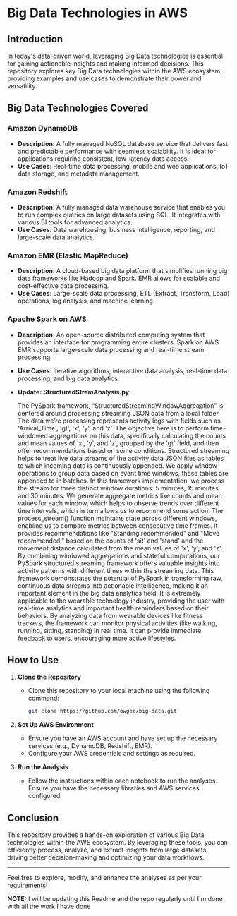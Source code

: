# Big Data Technologies in AWS

## Introduction

In today's data-driven world, leveraging Big Data technologies is essential for gaining actionable insights and making informed decisions. This repository explores key Big Data technologies within the AWS ecosystem, providing examples and use cases to demonstrate their power and versatility.

## Big Data Technologies Covered

### Amazon DynamoDB
- **Description**: A fully managed NoSQL database service that delivers fast and predictable performance with seamless scalability. It is ideal for applications requiring consistent, low-latency data access.
- **Use Cases**: Real-time data processing, mobile and web applications, IoT data storage, and metadata management.

### Amazon Redshift
- **Description**: A fully managed data warehouse service that enables you to run complex queries on large datasets using SQL. It integrates with various BI tools for advanced analytics.
- **Use Cases**: Data warehousing, business intelligence, reporting, and large-scale data analytics.

### Amazon EMR (Elastic MapReduce)
- **Description**: A cloud-based big data platform that simplifies running big data frameworks like Hadoop and Spark. EMR allows for scalable and cost-effective data processing.
- **Use Cases**: Large-scale data processing, ETL (Extract, Transform, Load) operations, log analysis, and machine learning.

### Apache Spark on AWS
- **Description**: An open-source distributed computing system that provides an interface for programming entire clusters. Spark on AWS EMR supports large-scale data processing and real-time stream processing.
- **Use Cases**: Iterative algorithms, interactive data analysis, real-time data processing, and big data analytics.
- **Update: StructuredStremAnalysis.py:**

  The PySpark framework, “StructuredStreamingWindowAggregation” is centered around processing streaming JSON data from a local folder. The data we’re processing represents activity logs with fields such as 'Arrival_Time', 'gt', 'x', 'y', and 'z'. The objective here is to perform time-windowed aggregations on this data, specifically calculating the counts and mean values of 'x', 'y', and 'z', grouped by the 'gt' field, and then offer recommendations based on some conditions.
  Structured streaming helps to treat live data streams of the activity data JSON files as tables to which incoming data is continuously appended. We apply window operations to group data based on event time windows, these tables are appended to in batches. In this framework implementation, we process the stream for three distinct window durations: 5 minutes, 15 minutes, and 30 minutes. We generate aggregate metrics like counts and mean values for each window, which helps to observe trends over different time intervals, which in turn allows us to recommend some action. The process_stream() function maintains state across different windows, enabling us to compare metrics between consecutive time frames.
  It provides recommendations like "Standing recommended" and "Move recommended," based on the counts of 'sit' and 'stand' and the movement distance calculated from the mean values of 'x', 'y', and 'z'.
  By combining windowed aggregations and stateful computations, our PySpark structured streaming framework offers valuable insights into activity patterns with different times within the streaming data. This framework demonstrates the potential of PySpark in transforming raw, continuous data streams into actionable intelligence, making it an important element in the big data analytics field.
  It is extremely applicable to the wearable technology industry, providing the user with real-time analytics and important health reminders based on their behaviors. By analyzing data from wearable devices like fitness trackers, the framework can monitor physical activities (like walking, running, sitting, standing) in real time. It can provide immediate feedback to users, encouraging more active lifestyles.

## How to Use

1. **Clone the Repository**
   - Clone this repository to your local machine using the following command:
     ```bash
     git clone https://github.com/owgee/big-data.git
     ```

2. **Set Up AWS Environment**
   - Ensure you have an AWS account and have set up the necessary services (e.g., DynamoDB, Redshift, EMR).
   - Configure your AWS credentials and settings as required.

3. **Run the Analysis**
   - Follow the instructions within each notebook to run the analyses. Ensure you have the necessary libraries and AWS services configured.

## Conclusion

This repository provides a hands-on exploration of various Big Data technologies within the AWS ecosystem. By leveraging these tools, you can efficiently process, analyze, and extract insights from large datasets, driving better decision-making and optimizing your data workflows.

---

Feel free to explore, modify, and enhance the analyses as per your requirements!

**NOTE:** 
I will be updating this Readme and the repo regularly until I'm done with all the work I have done
